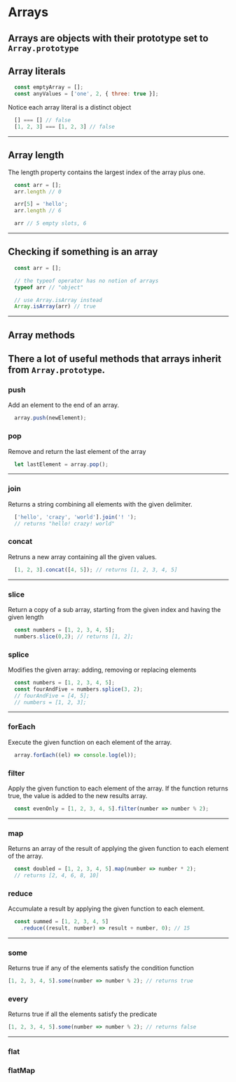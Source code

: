 # Arrays

Arrays are objects with their prototype set to `Array.prototype`
---

## Array literals

```javascript
  const emptyArray = [];
  const anyValues = ['one', 2, { three: true }];
```

Notice each array literal is a distinct object

```javascript
  [] === [] // false
  [1, 2, 3] === [1, 2, 3] // false
```
---

## Array length
The length property contains the largest index of the array plus one.
```javascript
  const arr = [];
  arr.length // 0

  arr[5] = 'hello';
  arr.length // 6

  arr // 5 empty slots, 6
```
---

## Checking if something is an array
```javascript
  const arr = [];

  // the typeof operator has no notion of arrays
  typeof arr // "object"

  // use Array.isArray instead
  Array.isArray(arr) // true
```
---

## Array methods
There a lot of useful methods that arrays inherit from `Array.prototype`.
---

### push
Add an element to the end of an array.
```javascript
  array.push(newElement);
```

### pop
Remove and return the last element of the array
```javascript
  let lastElement = array.pop();
```
---

### join
Returns a string combining all elements with the given delimiter.
```javascript
  ['hello', 'crazy', 'world'].join('! ');
  // returns "hello! crazy! world"
```

### concat
Retruns a new array containing all the given values.
```javascript
  [1, 2, 3].concat([4, 5]); // returns [1, 2, 3, 4, 5]
```
---

### slice
Return a copy of a sub array,
starting from the given index and having the given length
```javascript
  const numbers = [1, 2, 3, 4, 5];
  numbers.slice(0,2); // returns [1, 2];
```

### splice
Modifies the given array:
adding, removing or replacing elements
```javascript
  const numbers = [1, 2, 3, 4, 5];
  const fourAndFive = numbers.splice(3, 2);
  // fourAndFive = [4, 5];
  // numbers = [1, 2, 3];
```
---

### forEach
Execute the given function on each element of the array.
```javascript
  array.forEach((el) => console.log(el));
```

### filter
Apply the given function to each element of the array.
If the function returns true, the value is added to the new results array.
```javascript
  const evenOnly = [1, 2, 3, 4, 5].filter(number => number % 2);
```
---

### map
Returns an array of the result of applying
the given function to each element of the array.
```javascript
  const doubled = [1, 2, 3, 4, 5].map(number => number * 2);
  // returns [2, 4, 6, 8, 10]
```

### reduce
Accumulate a result by applying the given function to each element.
```javascript
  const summed = [1, 2, 3, 4, 5]
    .reduce((result, number) => result + number, 0); // 15
```
---

### some
Returns true if any of the elements satisfy the condition function
```javascript
[1, 2, 3, 4, 5].some(number => number % 2); // returns true
```

### every
Returns true if all the elements satisfy the predicate
```javascript
[1, 2, 3, 4, 5].some(number => number % 2); // returns false
```
---
### flat

### flatMap